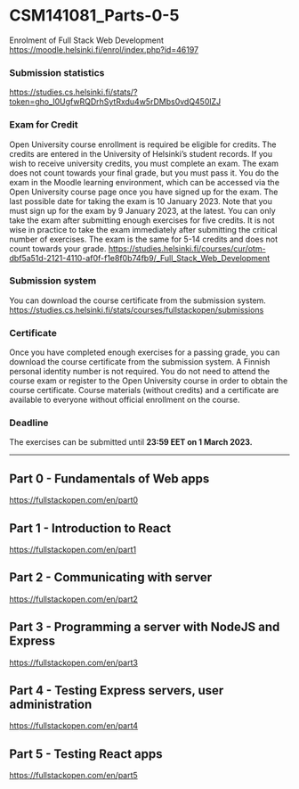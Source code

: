 # CSM141081_Parts-0-5
Enrolment of Full Stack Web Development 
https://moodle.helsinki.fi/enrol/index.php?id=46197

### Submission statistics
https://studies.cs.helsinki.fi/stats/?token=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

### Exam for Credit
Open University course enrollment is required be eligible for credits. The credits are entered in the University of Helsinki’s student records. If you wish to receive university credits, you must complete an exam. The exam does not count towards your final grade, but you must pass it. You do the exam in the Moodle learning environment, which can be accessed via the Open University course page once you have signed up for the exam. The last possible date for taking the exam is 10 January 2023. Note that you must sign up for the exam by 9 January 2023, at the latest. You can only take the exam after submitting enough exercises for five credits. It is not wise in practice to take the exam immediately after submitting the critical number of exercises. The exam is the same for 5-14 credits and does not count towards your grade. https://studies.helsinki.fi/courses/cur/otm-dbf5a51d-2121-4110-af0f-f1e8f0b74fb9/_Full_Stack_Web_Development

### Submission system
You can download the course certificate from the submission system. https://studies.cs.helsinki.fi/stats/courses/fullstackopen/submissions

### Certificate
Once you have completed enough exercises for a passing grade, you can download the course certificate from the submission system. A Finnish personal identity number is not required. You do not need to attend the course exam or register to the Open University course in order to obtain the course certificate. Course materials (without credits) and a certificate are available to everyone without official enrollment on the course.

### Deadline
The exercises can be submitted until **23:59 EET on 1 March 2023.**

------------------------------------------------------------------------
## Part 0 - Fundamentals of Web apps
https://fullstackopen.com/en/part0

## Part 1 - Introduction to React
https://fullstackopen.com/en/part1

## Part 2 - Communicating with server
https://fullstackopen.com/en/part2

## Part 3 - Programming a server with NodeJS and Express
https://fullstackopen.com/en/part3

## Part 4 - Testing Express servers, user administration
https://fullstackopen.com/en/part4

## Part 5 - Testing React apps
https://fullstackopen.com/en/part5
